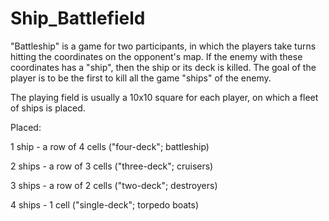 # Ship_Battlefield 
"Battleship" is a game for two participants, in which the players take turns hitting the coordinates on the opponent's map.
If the enemy with these coordinates has a "ship", then the ship or its deck is killed.
The goal of the player is to be the first to kill all the game "ships" of the enemy.

The playing field is usually a 10x10 square for each player, on which a fleet of ships is placed.

Placed:

1 ship - a row of 4 cells ("four-deck"; battleship)

2 ships - a row of 3 cells ("three-deck"; cruisers)

3 ships - a row of 2 cells ("two-deck"; destroyers)

4 ships - 1 cell ("single-deck"; torpedo boats)
